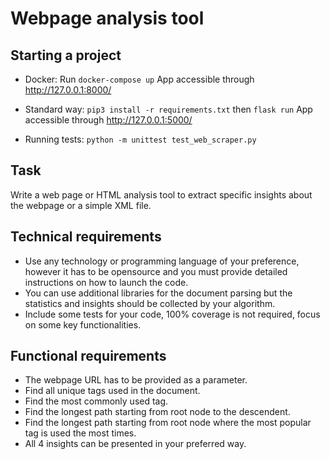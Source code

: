# Webpage analysis tool

## Starting a project

- Docker: Run ``docker-compose up`` App accessible through http://127.0.0.1:8000/
- Standard way: ``pip3 install -r requirements.txt`` then ``flask run`` App accessible through http://127.0.0.1:5000/

- Running tests: ``python -m unittest test_web_scraper.py``

## Task
Write a web page or HTML analysis tool to extract specific insights about the webpage or a simple XML file.
## Technical requirements
-   Use any technology or programming language of your preference, however it has to be opensource and you must provide detailed instructions on how to launch the code.
-   You can use additional libraries for the document parsing but the statistics and insights should be collected by your algorithm.
-   Include some tests for your code, 100% coverage is not required, focus on some key functionalities.
## Functional requirements
-   The webpage URL has to be provided as a parameter.
-   Find all unique tags used in the document.
-   Find the most commonly used tag.
-   Find the longest path starting from root node to the descendent.
-   Find the longest path starting from root node where the most popular tag is used the most times.
-   All 4 insights can be presented in your preferred way.
